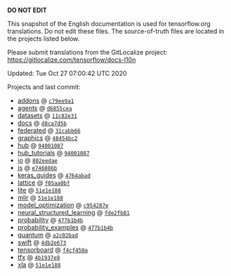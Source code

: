 __DO NOT EDIT__

This snapshot of the English documentation is used for tensorflow.org
translations. Do not edit these files. The source-of-truth files are located in
the projects listed below.

Please submit translations from the GitLocalize project: https://gitlocalize.com/tensorflow/docs-l10n

Updated: Tue Oct 27 07:00:42 UTC 2020

Projects and last commit:

- [addons](https://github.com/tensorflow/addons/tree/master/docs) @ <a href='https://github.com/tensorflow/addons/commit/c79ee9a1dc9bf95abac9e3076fc9c9db3bede103'><code>c79ee9a1</code></a>
- [agents](https://github.com/tensorflow/agents/tree/master/docs) @ <a href='https://github.com/tensorflow/agents/commit/d6855cea1e30bde2f36a91f25b1b17dc70cffc6a'><code>d6855cea</code></a>
- [datasets](https://github.com/tensorflow/datasets/tree/master/docs) @ <a href='https://github.com/tensorflow/datasets/commit/11c82e310c047f9b45f3916c867319812dac03ac'><code>11c82e31</code></a>
- [docs](https://github.com/tensorflow/docs/tree/master/site/en) @ <a href='https://github.com/tensorflow/docs/commit/d8ca7d5b00bbdb9d4a3b70830f5bce56863acc42'><code>d8ca7d5b</code></a>
- [federated](https://github.com/tensorflow/federated/tree/master/docs) @ <a href='https://github.com/tensorflow/federated/commit/31cabb6620b6fd962e785c69b66156ec2475ee7e'><code>31cabb66</code></a>
- [graphics](https://github.com/tensorflow/graphics/tree/master/tensorflow_graphics/g3doc) @ <a href='https://github.com/tensorflow/graphics/commit/48454bc297e4b7b59e1fac8b4cc92058e1d7642e'><code>48454bc2</code></a>
- [hub](https://github.com/tensorflow/hub/tree/master/docs) @ <a href='https://github.com/tensorflow/hub/commit/940010879ce6a398b06ffc5bfcf3f7e33e3c6745'><code>94001087</code></a>
- [hub_tutorials](https://github.com/tensorflow/hub/tree/master/examples/colab) @ <a href='https://github.com/tensorflow/hub/commit/940010879ce6a398b06ffc5bfcf3f7e33e3c6745'><code>94001087</code></a>
- [io](https://github.com/tensorflow/io/tree/master/docs) @ <a href='https://github.com/tensorflow/io/commit/802eedaea033ba8c135416d6d0f376be8eb0d765'><code>802eedae</code></a>
- [js](https://github.com/tensorflow/tfjs-website/tree/master/docs) @ <a href='https://github.com/tensorflow/tfjs-website/commit/e746086bed841a9ff7e6dcfe00b27f7333682105'><code>e746086b</code></a>
- [keras_guides](https://github.com/tensorflow/docs/tree/snapshot-keras/site/en/guide/keras) @ <a href='https://github.com/tensorflow/docs/commit/4764abad680f9698f8ba9ace121ac9d0d9cb69af'><code>4764abad</code></a>
- [lattice](https://github.com/tensorflow/lattice/tree/master/docs) @ <a href='https://github.com/tensorflow/lattice/commit/f05aa0bf2e85756f7a5f49f1378f0d1e428bea2d'><code>f05aa0bf</code></a>
- [lite](https://github.com/tensorflow/tensorflow/tree/master/tensorflow/lite/g3doc) @ <a href='https://github.com/tensorflow/tensorflow/commit/51e1e188a2c92a96100e61386705145c264bd3dd'><code>51e1e188</code></a>
- [mlir](https://github.com/tensorflow/tensorflow/tree/master/tensorflow/compiler/mlir/g3doc) @ <a href='https://github.com/tensorflow/tensorflow/commit/51e1e188a2c92a96100e61386705145c264bd3dd'><code>51e1e188</code></a>
- [model_optimization](https://github.com/tensorflow/model-optimization/tree/master/tensorflow_model_optimization/g3doc) @ <a href='https://github.com/tensorflow/model-optimization/commit/c954287e8e567f84bcbdcc51554ac869187de931'><code>c954287e</code></a>
- [neural_structured_learning](https://github.com/tensorflow/neural-structured-learning/tree/master/g3doc) @ <a href='https://github.com/tensorflow/neural-structured-learning/commit/fde2fb81d870e15ca3655ea2b28e6f9f352087b0'><code>fde2fb81</code></a>
- [probability](https://github.com/tensorflow/probability/tree/master/tensorflow_probability/g3doc) @ <a href='https://github.com/tensorflow/probability/commit/477b1b4b723dab23051353eb8d060aef6f88bc1e'><code>477b1b4b</code></a>
- [probability_examples](https://github.com/tensorflow/probability/tree/master/tensorflow_probability/examples/jupyter_notebooks) @ <a href='https://github.com/tensorflow/probability/commit/477b1b4b723dab23051353eb8d060aef6f88bc1e'><code>477b1b4b</code></a>
- [quantum](https://github.com/tensorflow/quantum/tree/master/docs) @ <a href='https://github.com/tensorflow/quantum/commit/a2c02bad57a83cf0c149d322a691b184e31c413f'><code>a2c02bad</code></a>
- [swift](https://github.com/tensorflow/swift/tree/master/docs/site) @ <a href='https://github.com/tensorflow/swift/commit/4db2e6738bc3a385a71c129106ba6601c3182fcd'><code>4db2e673</code></a>
- [tensorboard](https://github.com/tensorflow/tensorboard/tree/master/docs) @ <a href='https://github.com/tensorflow/tensorboard/commit/f4cf450ac911505e509220f872ffd08cd806aa63'><code>f4cf450a</code></a>
- [tfx](https://github.com/tensorflow/tfx/tree/master/docs) @ <a href='https://github.com/tensorflow/tfx/commit/4b1937e86d62d2bab563ddc1effb868b5d399b20'><code>4b1937e8</code></a>
- [xla](https://github.com/tensorflow/tensorflow/tree/master/tensorflow/compiler/xla/g3doc) @ <a href='https://github.com/tensorflow/tensorflow/commit/51e1e188a2c92a96100e61386705145c264bd3dd'><code>51e1e188</code></a>

